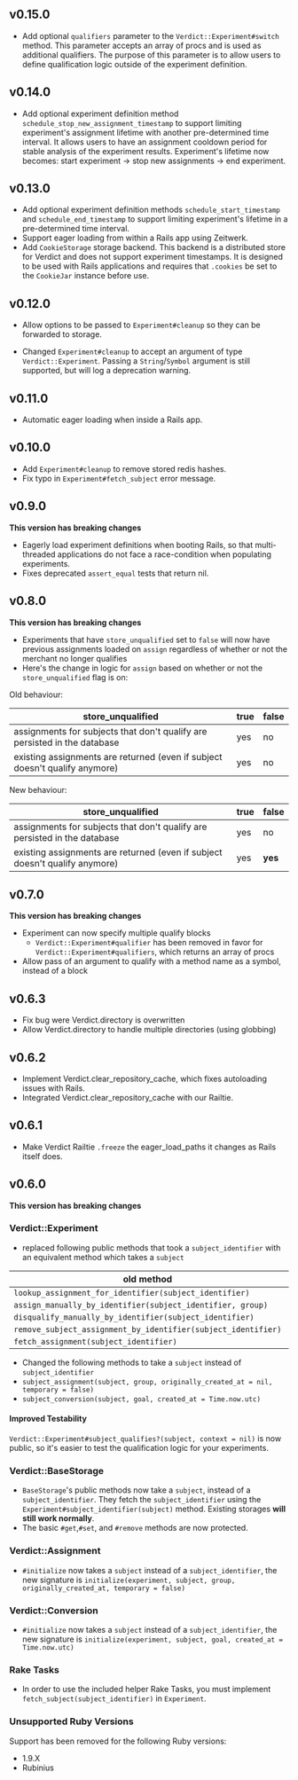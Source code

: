 ## v0.15.0
* Add optional `qualifiers` parameter to the `Verdict::Experiment#switch` method. This parameter accepts an array of procs and is used as additional qualifiers. The purpose of this parameter is to allow users to define qualification logic outside of the experiment definition.

## v0.14.0
* Add optional experiment definition method `schedule_stop_new_assignment_timestamp` to support limiting experiment's assignment lifetime with another pre-determined time interval. It allows users to have an assignment cooldown period for stable analysis of the experiment results. Experiment's lifetime now becomes: start experiment -> stop new assignments -> end experiment. 

## v0.13.0

* Add optional experiment definition methods `schedule_start_timestamp` and `schedule_end_timestamp` to support limiting experiment's lifetime in a pre-determined time interval.
* Support eager loading from within a Rails app using Zeitwerk.
* Add `CookieStorage` storage backend. This backend is a distributed store for Verdict and does not support experiment timestamps. It is designed to be used with Rails applications and requires that `.cookies` be set to the `CookieJar` instance before use.

## v0.12.0

* Allow options to be passed to `Experiment#cleanup` so they can be forwarded to storage.

* Changed `Experiment#cleanup` to accept an argument of type `Verdict::Experiment`.
  Passing a `String`/`Symbol` argument is still supported, but will log a deprecation warning.

## v0.11.0

* Automatic eager loading when inside a Rails app.

## v0.10.0

* Add `Experiment#cleanup` to remove stored redis hashes.
* Fix typo in `Experiment#fetch_subject` error message.

## v0.9.0
**This version has breaking changes**

* Eagerly load experiment definitions when booting Rails, so that multi-threaded applications do not face a race-condition when populating experiments.
* Fixes deprecated `assert_equal` tests that return nil.

## v0.8.0
**This version has breaking changes**

* Experiments that have `store_unqualified` set to `false` will now have previous assignments loaded on `assign` regardless of whether or not the merchant no longer qualifies
* Here's the change in logic for `assign` based on whether or not the `store_unqualified` flag is on:

Old behaviour:

| store_unqualified                                                           | true | false |
|-----------------------------------------------------------------------------|------|-------|
| assignments for subjects that don't qualify are persisted in the database                   | yes  | no    |
| existing assignments are returned (even if subject doesn't qualify anymore) | yes  | no    |

New behaviour:

| store_unqualified                                                           | true | false |
|-----------------------------------------------------------------------------|------|-------|
| assignments for subjects that don't qualify are persisted in the database                   | yes  | no    |
| existing assignments are returned (even if subject doesn't qualify anymore) | yes  | **yes** |

## v0.7.0
**This version has breaking changes**

* Experiment can now specify multiple qualify blocks
  * `Verdict::Experiment#qualifier` has been removed in favor for `Verdict::Experiment#qualifiers`, which returns an array of procs
* Allow pass of an argument to qualify with a method name as a symbol, instead of a block

## v0.6.3

* Fix bug were Verdict.directory is overwritten
* Allow Verdict.directory to handle multiple directories (using globbing)

## v0.6.2

* Implement Verdict.clear_repository_cache, which fixes autoloading issues with Rails.
* Integrated Verdict.clear_repository_cache with our Railtie.

## v0.6.1

* Make Verdict Railtie `.freeze` the eager_load_paths it changes as Rails itself does.

## v0.6.0
**This version has breaking changes**

### Verdict::Experiment
* replaced following public methods that took a `subject_identifier` with an equivalent method which takes a `subject`

| old method                                                      | new method                               |
| --------------------------------------------------------------- | ---------------------------------------- |
| `lookup_assignment_for_identifier(subject_identifier)`          | `lookup(subject)`                        |
| `assign_manually_by_identifier(subject_identifier, group)`      | `assign_manually(subject, group)`        |
| `disqualify_manually_by_identifier(subject_identifier)`         | `disqualify_manually(subject)`           |
| `remove_subject_assignment_by_identifier(subject_identifier)`   | `remove_subject_assignment(subject)`     |
| `fetch_assignment(subject_identifier)`                          | `lookup(subject)`                        |

* Changed the following methods to take a `subject` instead of `subject_identifier`
 * `subject_assignment(subject, group, originally_created_at = nil, temporary = false)`
 * `subject_conversion(subject, goal, created_at = Time.now.utc)`

#### Improved Testability
`Verdict::Experiment#subject_qualifies?(subject, context = nil)` is now public, so it's easier to test
the qualification logic for your experiments.

### Verdict::BaseStorage
* `BaseStorage`'s public methods now take a `subject`, instead of a `subject_identifier`. They fetch the `subject_identifier` using the `Experiment#subject_identifier(subject)` method. Existing storages **will still work normally**.
* The basic `#get`,`#set`, and `#remove` methods are now protected.

### Verdict::Assignment
* `#initialize` now takes a `subject` instead of a `subject_identifier`, the new signature is `initialize(experiment, subject, group, originally_created_at, temporary = false)`

### Verdict::Conversion
* `#initialize` now takes a `subject` instead of a `subject_identifier`, the new signature is `initialize(experiment, subject, goal, created_at = Time.now.utc)`

### Rake Tasks
* In order to use the included helper Rake Tasks, you must implement `fetch_subject(subject_identifier)` in `Experiment`.

### Unsupported Ruby Versions
Support has been removed for the following Ruby versions:
- 1.9.X
- Rubinius
